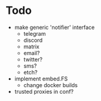 # Todo
- make generic 'notifier' interface
    - telegram
    - discord
    - matrix
    - email?
    - twitter?
    - sms?
    - etch?
- implement embed.FS
    - change docker builds
- trusted proxies in conf?